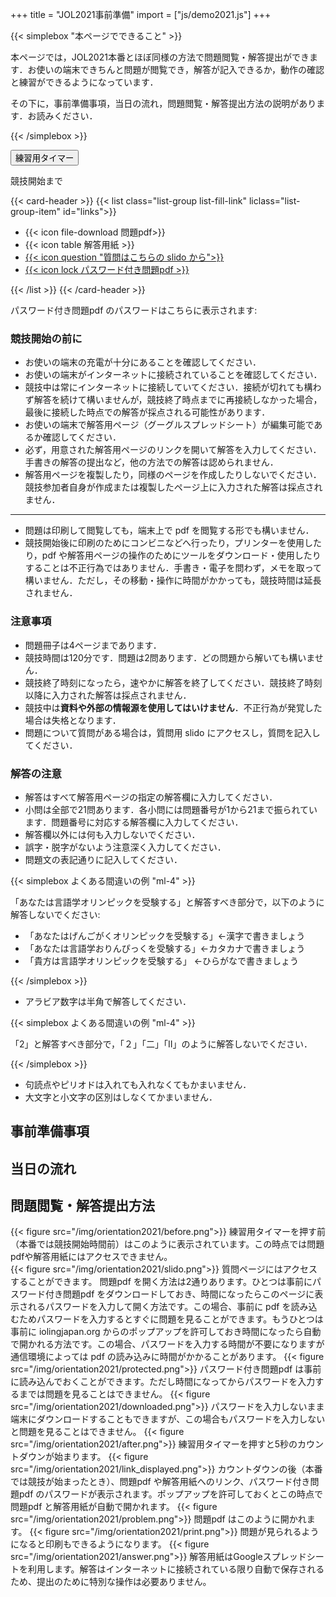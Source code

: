 +++
title = "JOL2021事前準備"
import = ["js/demo2021.js"]
+++

{{< simplebox "本ページでできること" >}}

本ページでは，JOL2021本番とほぼ同様の方法で問題閲覧・解答提出ができます．お使いの端末できちんと問題が閲覧でき，解答が記入できるか，動作の確認と練習ができるようになっています．

その下に，事前準備事項，当日の流れ，問題閲覧・解答提出方法の説明があります．お読みください．

{{< /simplebox >}}

<button type="button" class="btn btn-primary" onclick="startTimer()" id="timerbtn">練習用タイマー</button>

<div id="timer" class="fa-2x">競技開始まで</div>

{{< card-header >}}
{{< list class="list-group list-fill-link" liclass="list-group-item" id="links">}}

<ul>
<li><a target="_blank">{{< icon file-download 問題pdf>}}</a></li>
<li><a target="_blank">{{< icon table 解答用紙 >}}</a></li>
<li><a href="https://app.sli.do/event/nwktofkz" target="_blank">{{< icon question "質問はこちらの slido から">}}</a></li>
<li><a href="https://drive.google.com/file/d/1rSskuQGwg7MbYZnBF8q2ROQoLoApI4ac/view?usp=sharing" target="_blank">{{< icon lock パスワード付き問題pdf >}}</a></li>
</ul>

{{< /list >}}
{{< /card-header >}}

パスワード付き問題pdf のパスワードはこちらに表示されます: <span id="pwd"></span>

### 競技開始の前に

- お使いの端末の充電が十分にあることを確認してください．
- お使いの端末がインターネットに接続されていることを確認してください．
- 競技中は常にインターネットに接続していてください．接続が切れても構わず解答を続けて構いませんが，競技終了時点までに再接続しなかった場合，最後に接続した時点での解答が採点される可能性があります．
- お使いの端末で解答用ページ（グーグルスプレッドシート）が編集可能であるか確認してください．
- 必ず，用意された解答用ページのリンクを開いて解答を入力してください．手書きの解答の提出など，他の方法での解答は認められません．
- 解答用ページを複製したり，同様のページを作成したりしないでください．競技参加者自身が作成または複製したページ上に入力された解答は採点されません．

---

- 問題は印刷して閲覧しても，端末上で pdf を閲覧する形でも構いません．
- 競技開始後に印刷のためにコンビニなどへ行ったり，プリンターを使用したり，pdf や解答用ページの操作のためにツールをダウンロード・使用したりすることは不正行為ではありません．手書き・電子を問わず，メモを取って構いません．ただし，その移動・操作に時間がかかっても，競技時間は延長されません．

### 注意事項

- 問題冊子は4ページまであります．
- 競技時間は120分です．問題は2問あります．どの問題から解いても構いません．
- 競技終了時刻になったら，速やかに解答を終了してください．競技終了時刻以降に入力された解答は採点されません．
- 競技中は**資料や外部の情報源を使用してはいけません**．不正行為が発覚した場合は失格となります．
- 問題について質問がある場合は，質問用 slido にアクセスし，質問を記入してください．

### 解答の注意

- 解答はすべて解答用ページの指定の解答欄に入力してください．
- 小問は全部で21問あります．各小問には問題番号が1から21まで振られています．問題番号に対応する解答欄に入力してください．
- 解答欄以外には何も入力しないでください．
- 誤字・脱字がないよう注意深く入力してください．
- 問題文の表記通りに記入してください．

{{< simplebox よくある間違いの例 "ml-4" >}}

「あなたは言語学オリンピックを受験する」と解答すべき部分で，以下のように解答しないでください:

- 「あなたはげんごがくオリンピックを受験する」←漢字で書きましょう
- 「あなたは言語学おりんぴっくを受験する」←カタカナで書きましょう
- 「貴方は言語学オリンピックを受験する」 ←ひらがなで書きましょう

{{< /simplebox >}}

- アラビア数字は半角で解答してください．

{{< simplebox よくある間違いの例 "ml-4" >}}

「2」と解答すべき部分で，「２」「二」「II」のように解答しないでください．

{{< /simplebox >}}

- 句読点やピリオドは入れても入れなくてもかまいません．
- 大文字と小文字の区別はしなくてかまいません．

## 事前準備事項

## 当日の流れ

## 問題閲覧・解答提出方法

{{< figure src="/img/orientation2021/before.png">}}
練習用タイマーを押す前（本番では競技開始時間前）はこのように表示されています。この時点では問題pdfや解答用紙にはアクセスできません。   
{{< figure src="/img/orientation2021/slido.png">}}
質問ページにはアクセスすることができます。
問題pdf を開く方法は2通りあります。ひとつは事前にパスワード付き問題pdf をダウンロードしておき、時間になったらこのページに表示されるパスワードを入力して開く方法です。この場合、事前に pdf を読み込むためパスワードを入力するとすぐに問題を見ることができます。もうひとつは事前に iolingjapan.org からのポップアップを許可しておき時間になったら自動で開かれる方法です。この場合、パスワードを入力する時間が不要になりますが通信環境によっては pdf の読み込みに時間がかかることがあります。
{{< figure src="/img/orientation2021/protected.png">}}
パスワード付き問題pdf は事前に読み込んでおくことができます。ただし時間になってからパスワードを入力するまでは問題を見ることはできません。
{{< figure src="/img/orientation2021/downloaded.png">}}
パスワードを入力しないまま端末にダウンロードすることもできますが、この場合もパスワードを入力しないと問題を見ることはできません。
{{< figure src="/img/orientation2021/after.png">}}
練習用タイマーを押すと5秒のカウントダウンが始まります。
{{< figure src="/img/orientation2021/link_displayed.png">}}
カウントダウンの後（本番では競技が始まったとき）、問題pdf や解答用紙へのリンク、パスワード付き問題pdf のパスワードが表示されます。ポップアップを許可しておくとこの時点で問題pdf と解答用紙が自動で開かれます。
{{< figure src="/img/orientation2021/problem.png">}}
問題pdf はこのように開かれます。
{{< figure src="/img/orientation2021/print.png">}}
問題が見られるようになると印刷もできるようになります。
{{< figure src="/img/orientation2021/answer.png">}}
解答用紙はGoogleスプレッドシートを利用します。解答はインターネットに接続されている限り自動で保存されるため、提出のために特別な操作は必要ありません。